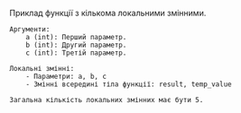 Приклад функції з кількома локальними змінними.
    
    Аргументи:
        a (int): Перший параметр.
        b (int): Другий параметр.
        c (int): Третій параметр.
        
    Локальні змінні:
        - Параметри: a, b, c
        - Змінні всередині тіла функції: result, temp_value
    
    Загальна кількість локальних змінних має бути 5.
